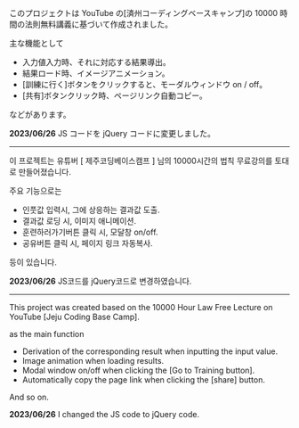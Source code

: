 このプロジェクトは YouTube の[済州コーディングベースキャンプ]の 10000 時間の法則無料講義に基づいて作成されました。

主な機能として

- 入力値入力時、それに対応する結果導出。
- 結果ロード時、イメージアニメーション。
- [訓練に行く]ボタンをクリックすると、モーダルウィンドウ on / off。
- [共有]ボタンクリック時、ページリンク自動コピー。

などがあります。

**2023/06/26**
JS コードを jQuery コードに変更しました。

---

이 프로젝트는 유튜버 [ 제주코딩베이스캠프 ] 님의 10000시간의 법칙 무료강의를 토대로 만들어졌습니다.

주요 기능으로는

- 인풋값 입력시, 그에 상응하는 결과값 도출.
- 결과값 로딩 시, 이미지 애니메이션.
- 훈련하러가기버튼 클릭 시, 모달창 on/off.
- 공유버튼 클릭 시, 페이지 링크 자동복사.

등이 있습니다.

**2023/06/26**
JS코드를 jQuery코드로 변경하였습니다.

---

This project was created based on the 10000 Hour Law Free Lecture on YouTube [Jeju Coding Base Camp].

as the main function

- Derivation of the corresponding result when inputting the input value.
- Image animation when loading results.
- Modal window on/off when clicking the [Go to Training button].
- Automatically copy the page link when clicking the [share] button.

And so on.

**2023/06/26**
I changed the JS code to jQuery code.
